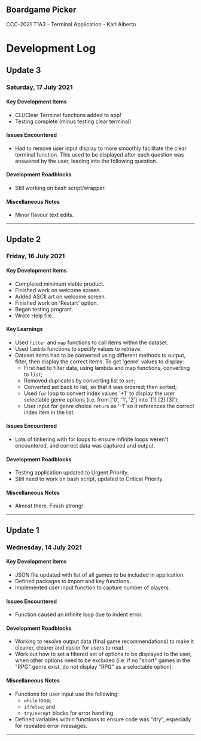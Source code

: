 ## Boardgame Picker
CCC-2021 T1A3 - Terminal Application - Karl Alberto

# Development Log

## Update 3
### Saturday, 17 July 2021

#### **Key Development Items**

* CLI/Clear Terminal functions added to app!
* Testing complete (minus testing clear terminal)

#### **Issues Encountered**

* Had to remove user input display to more smoothly facilitate the clear terminal function. This used to be displayed after each question was answered by the user, leading into the following question.

#### **Development Roadblocks**

* Still working on bash script/wrapper.

#### **Miscellaneous Notes**

* Minor flavour text edits.

---

## Update 2
### Friday, 16 July 2021

#### **Key Development Items**

* Completed minimum viable product.
* Finished work on welcome screen.
* Added ASCII art on welcome screen.
* Finished work on 'Restart' option.
* Began testing program.
* Wrote Help file.

#### **Key Learnings**

* Used `filter` and `map` functions to call items within the dataset.
* Used `lambda` functions to specify values to retrieve.
* Dataset items had to be converted using different methods to output, filter, then display the correct items. To get 'genre' values to display:
    * First had to filter data, using lambda and map functions, converting to `list`;
    * Removed duplicates by converting list to `set`;
    * Converted set back to list, so that it was ordered; then sorted;
    * Used `for` loop to convert index values '+1' to display the user selectable genre options (i.e. from ['0', '1', '2'] into '[1] [2] [3]');
    * User input for genre choice `return` as '-1' so it references the correct index item in the list.

#### **Issues Encountered**

* Lots of tinkering with for loops to ensure infinite loops weren't encountered, and correct data was captured and output.

#### **Development Roadblocks**

* Testing application updated to Urgent Priority.
* Still need to work on bash script, updated to Critical Priority.

#### **Miscellaneous Notes**

* Almost there. Finish strong!

---

## Update 1
### Wednesday, 14 July 2021

#### **Key Development Items**

* JSON file updated with list of all games to be included in application.
* Defined packages to import and key functions.
* Implemented user input function to capture number of players.

#### **Issues Encountered**

* Function caused an infinite loop due to indent error.

#### **Development Roadblocks**

* Working to resolve output data (final game recommendations) to make it cleaner, clearer and easier for users to read.
* Work out how to set a filtered set of options to be displayed to the user, when other options need to be excluded (i.e. if no "short" games in the "RPG" genre exist, do not display "RPG" as a selectable option).

#### **Miscellaneous Notes**

* Functions for user input use the following:
    * `while` loop; 
    * `if/else`; and
    * `try/except` blocks for error handling
* Defined variables within functions to ensure code was "dry", especially for repeated error messages.

---
